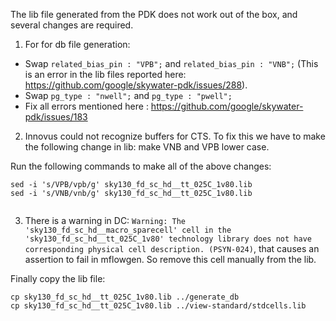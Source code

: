 The lib file generated from the PDK does not work out of the box, and several changes are required.

1. For for db file generation:
* Swap `related_bias_pin : "VPB";` and `related_bias_pin : "VNB";` (This is an error in the lib files reported here: https://github.com/google/skywater-pdk/issues/288). 
* Swap `pg_type : "nwell";` and `pg_type : "pwell";`
* Fix all errors mentioned here : https://github.com/google/skywater-pdk/issues/183

2. Innovus could not recognize buffers for CTS. To fix this we have to make the following change in lib: make VNB and VPB lower case. 

Run the following commands to make all of the above changes:
``` 
sed -i 's/VPB/vpb/g' sky130_fd_sc_hd__tt_025C_1v80.lib                                                                                            
sed -i 's/VNB/vnb/g' sky130_fd_sc_hd__tt_025C_1v80.lib                                               
```

3. There is a warning in DC: `Warning: The 'sky130_fd_sc_hd__macro_sparecell' cell in the 'sky130_fd_sc_hd__tt_025C_1v80' technology library does not have corresponding physical cell description. (PSYN-024)`, that causes an assertion to fail in mflowgen. So remove this cell manually from the lib.

Finally copy the lib file:
```
cp sky130_fd_sc_hd__tt_025C_1v80.lib ../generate_db
cp sky130_fd_sc_hd__tt_025C_1v80.lib ../view-standard/stdcells.lib
```
